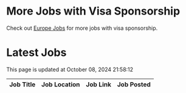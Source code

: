 # More Jobs with Visa Sponsorship

Check out [Europe Jobs](https://github.com/sureshparimi/europejobs#latest-jobs) for more jobs with visa sponsorship.

# Latest Jobs

This page is updated at October 08, 2024 21:58:12

| Job Title | Job Location | Job Link | Job Posted |
| --- | --- | --- | --- |
